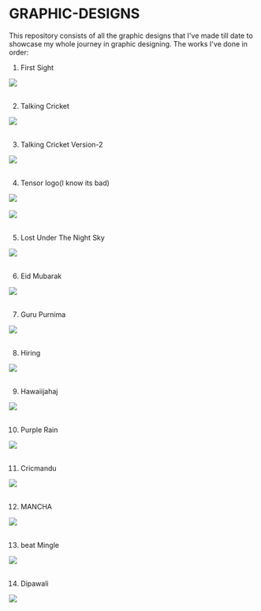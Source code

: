 # GRAPHIC-DESIGNS
This repository  consists of all the graphic designs that I've made till date to showcase my whole journey in graphic designing. The works I've done in order:

1) First Sight
<div><img text-align="centre" src="FIRST SIGHT.jpg"></div><br>

2) Talking Cricket
<div><img text-align="centre" src="TALKING CRICKET.jpg"></div><br>

3) Talking Cricket Version-2
<div><img text-align="centre" src="TALKING CRICKET v2.jpg"></div><br>

4) Tensor logo(I know its bad)
<div><img text-align="centre" src="TENSOR2.0.jpg"></div><br>
<div><img text-align="centre" src="TENSOR2.1.jpg"></div><br>

5) Lost Under The Night Sky
<div><img text-align="centre" src="LUTNS.png"></div><br>

6) Eid Mubarak
<div><img text-align="centre" src="Eid-Mubarak.png"></div><br>

7) Guru Purnima
<div><img text-align="centre" src="GuruPurnima.png"></div><br>

8) Hiring
<div><img text-align="centre" src="WeAreHiring(3).png"></div><br>

9) Hawaiijahaj
<div><img text-align="centre" src="Hawaiijahaj.png"></div><br>

10) Purple Rain
<div><img text-align="centre" src="Umbrella.png"></div><br>

11) Cricmandu
<div><img text-align="centre" src="Cricmandu.png"></div><br>

12) MANCHA
<div><img text-align="centre" src="MANCHA.png"></div><br>

13) beat Mingle
<div><img text-align="centre" src="beatMingle.png"></div><br>

14) Dipawali
<div><img text-align="centre" src="Dipawali.png"></div><br>



